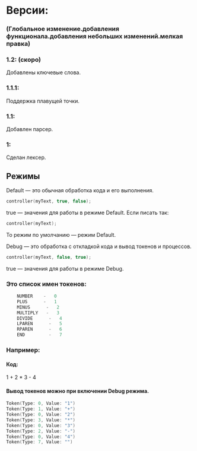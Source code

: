 # Версии: 
### (Глобальное изменение.добавления функционала.добавления небольших изменений.мелкая правка)
### 1.2: (скоро)
Добавлены ключевые слова.
### 1.1.1: 
Поддержка плавущей точки.
### 1.1:
Добавлен парсер. 

### 1:
Сделан лексер.

## Режимы
Default — это обычная обработка кода и его выполнения.
```cpp
controller(myText, true, false);
```
true — значения для работы в режиме Default. 
Если писать так:
```cpp
controller(myText);
```
То режим по умолчанию — режим Default.

Debug — это обработка с откладкой кода и вывод токенов и процессов.
```cpp
controller(myText, false, true);
```
true — значения для работы в режиме Debug. 



### Это список имен токенов:
```cpp
    NUMBER    -   0
    PLUS      -   1
    MINUS      -   2
    MULTIPLY   -   3
    DIVIDE      -   4
    LPAREN      -   5
    RPAREN      -   6
    END         -   7
```
### Например:

#### Код:
1 + 2 * 3 - 4

#### Вывод токенов можно при включении Debug режима.
```cpp
Token(Type: 0, Value: "1")
Token(Type: 1, Value: "+")
Token(Type: 0, Value: "2")
Token(Type: 3, Value: "*")
Token(Type: 0, Value: "3")
Token(Type: 2, Value: "-")
Token(Type: 0, Value: "4")
Token(Type: 7, Value: "")
```
